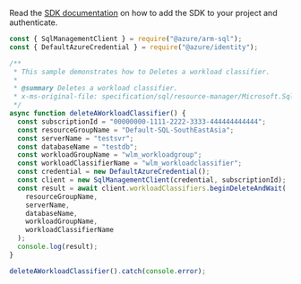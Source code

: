 Read the [SDK documentation](https://github.com/Azure/azure-sdk-for-js/blob/%40azure%2Farm-sql_9.0.1/sdk/sql/arm-sql/README.md) on how to add the SDK to your project and authenticate.

```javascript
const { SqlManagementClient } = require("@azure/arm-sql");
const { DefaultAzureCredential } = require("@azure/identity");

/**
 * This sample demonstrates how to Deletes a workload classifier.
 *
 * @summary Deletes a workload classifier.
 * x-ms-original-file: specification/sql/resource-manager/Microsoft.Sql/preview/2020-11-01-preview/examples/DeleteWorkloadClassifier.json
 */
async function deleteAWorkloadClassifier() {
  const subscriptionId = "00000000-1111-2222-3333-444444444444";
  const resourceGroupName = "Default-SQL-SouthEastAsia";
  const serverName = "testsvr";
  const databaseName = "testdb";
  const workloadGroupName = "wlm_workloadgroup";
  const workloadClassifierName = "wlm_workloadclassifier";
  const credential = new DefaultAzureCredential();
  const client = new SqlManagementClient(credential, subscriptionId);
  const result = await client.workloadClassifiers.beginDeleteAndWait(
    resourceGroupName,
    serverName,
    databaseName,
    workloadGroupName,
    workloadClassifierName
  );
  console.log(result);
}

deleteAWorkloadClassifier().catch(console.error);
```
